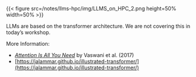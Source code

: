 {{< figure src=/notes/llms-hpc/img/LLMS_on_HPC_2.png height=50% width=50% >}}

LLMs are based on the transformer architecture.
We are not covering this in today’s workshop.

More Information:
  * _[Attention Is All You Need](https://arxiv.org/abs/1706.03762)_ by Vaswani et al. (2017)
  * [https://jalammar.github.io/illustrated-transformer/](https://jalammar.github.io/illustrated-transformer/)


